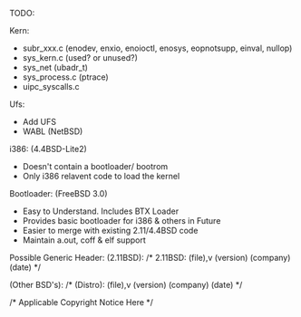 TODO:

Kern:
- subr_xxx.c (enodev, enxio, enoioctl, enosys, eopnotsupp, einval, nullop)
- sys_kern.c (used? or unused?)
- sys_net (ubadr_t)
- sys_process.c (ptrace)
- uipc_syscalls.c

Ufs:
- Add UFS
- WABL (NetBSD)

i386: (4.4BSD-Lite2)
- Doesn't contain a bootloader/ bootrom
- Only i386 relavent code to load the kernel 

Bootloader: (FreeBSD 3.0)
- Easy to Understand. Includes BTX Loader
- Provides basic bootloader for i386 & others in Future
- Easier to merge with existing 2.11/4.4BSD code
- Maintain a.out, coff & elf support

Possible Generic Header: 
(2.11BSD):
/* 2.11BSD: (file),v (version) (company) (date) */

(Other BSD's):
/* (Distro): (file),v (version) (company) (date) */

/* Applicable Copyright Notice Here */
